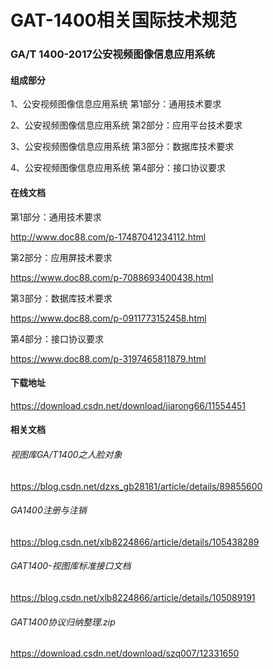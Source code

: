 # GAT-1400相关国际技术规范

### GA/T 1400-2017公安视频图像信息应用系统

#### 组成部分

1、公安视频图像信息应用系统 第1部分：通用技术要求

2、公安视频图像信息应用系统 第2部分：应用平台技术要求

3、公安视频图像信息应用系统 第3部分：数据库技术要求

4、公安视频图像信息应用系统 第4部分：接口协议要求



#### 在线文档

第1部分：通用技术要求

http://www.doc88.com/p-17487041234112.html

第2部分：应用屏技术要求

https://www.doc88.com/p-7088693400438.html

第3部分：数据库技术要求

https://www.doc88.com/p-0911773152458.html

第4部分：接口协议要求

https://www.doc88.com/p-3197465811879.html



#### 下载地址

https://download.csdn.net/download/jiarong66/11554451



#### 相关文档

###### 视图库GA/T1400之人脸对象

https://blog.csdn.net/dzxs_gb28181/article/details/89855600

###### GA1400注册与注销

https://blog.csdn.net/xlb8224866/article/details/105438289

###### GAT1400-视图库标准接口文档

https://blog.csdn.net/xlb8224866/article/details/105089191

###### GAT1400协议归纳整理.zip

https://download.csdn.net/download/szq007/12331650
